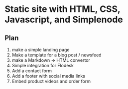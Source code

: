 # Static site with HTML, CSS, Javascript, and Simplenode

## Plan
1. make a simple landing page
2. Make a template for a blog post / newsfeed
3. make a Markdown -> HTML convertor
4. Simple integration for Flodesk
5. Add a contact form
6. Add a footer with social media links
7. Embed product videos and order form
